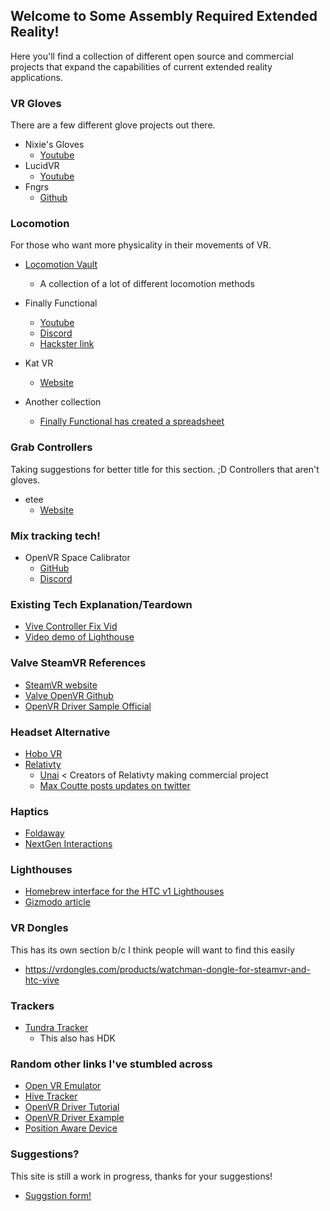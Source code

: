 ## Welcome to Some Assembly Required Extended Reality!
Here you'll find a collection of different open source and commercial projects that expand the capabilities of current extended reality applications.

### VR Gloves
There are a few different glove projects out there.
- Nixie's Gloves
  - [Youtube](https://www.youtube.com/channel/UCNGCTImoIUaZCe7lNzipKzA)
- LucidVR
   - [Youtube](https://www.youtube.com/channel/UCjWBEvwq3iNLXEdrGTR5S9A)
- Fngrs
   - [Github](https://github.com/danwillm/Fngrs)

### Locomotion
For those who want more physicality in their movements of VR.
- [Locomotion Vault](https://locomotionvault.github.io/)
  -  A collection of a lot of different locomotion methods

- Finally Functional
  - [Youtube](https://www.youtube.com/watch?v=g52XKVYtr5A)
  - [Discord](https://discord.com/invite/w3eSp5P)
  - [Hackster link](https://hackaday.io/project/177221-virtual-reality-motorized-shoes)

- Kat VR
  - [Website](https://www.kat-vr.com/)

- Another collection
  - [Finally Functional has created a spreadsheet](https://docs.google.com/spreadsheets/d/13HEEwKw9yDvDPTsItNKO0q8XA8-Q0qYfyeVewCYYtw4/edit#gid=0)

### Grab Controllers
Taking suggestions for better title for this section. ;D Controllers that aren't gloves.
- etee
  - [Website](https://tg0.co.uk/etee/)

### Mix tracking tech!
- OpenVR Space Calibrator
  - [GitHub](https://github.com/pushrax/OpenVR-SpaceCalibrator)
  - [Discord](https://discord.gg/m7g2Wyj)

### Existing Tech Explanation/Teardown
- [Vive Controller Fix Vid](https://www.youtube.com/watch?v=0mi3KWG5mic)
- [Video demo of Lighthouse](https://www.youtube.com/watch?v=oqPaaMR4kY4)

### Valve SteamVR References
- [SteamVR website](https://www.steamvr.com/en/)
- [Valve OpenVR Github](https://github.com/ValveSoftware/openvr)
- [OpenVR Driver Sample Official](https://github.com/ValveSoftware/openvr/tree/master/samples/driver_sample)

### Headset Alternative
- [Hobo VR](https://github.com/okawo80085/hobo_vr)
- [Relativty](https://www.relativty.com/)
  - [Unai](https://www.unai.one/) < Creators of Relativty making commercial project
  - [Max Coutte posts updates on twitter](https://twitter.com/maxcoutte)

### Haptics
- [Foldaway](http://www.foldaway-haptics.com/)
- [NextGen Interactions](https://nextgeninteractions.com/)

### Lighthouses
- [Homebrew interface for the HTC v1 Lighthouses](https://trmm.net/Lighthouse/)
- [Gizmodo article](https://gizmodo.com/this-is-how-valve-s-amazing-lighthouse-tracking-technol-1705356768)

### VR Dongles
This has its own section b/c I think people will want to find this easily
- https://vrdongles.com/products/watchman-dongle-for-steamvr-and-htc-vive

### Trackers
- [Tundra Tracker](https://tundra-labs.com/)
  - This also has HDK

### Random other links I've stumbled across
- [Open VR Emulator](https://github.com/matzman666/OpenVR-InputEmulator)
- [Hive Tracker](https://hackaday.io/project/160182-hivetracker/details)
- [OpenVR Driver Tutorial](https://github.com/terminal29/Simple-OpenVR-Driver-Tutorial)
- [OpenVR Driver Example](https://github.com/r57zone/OpenVR-driver-for-DIY)
- [Position Aware Device](https://blog.crashspace.org/2016/12/position-aware-device/)

### Suggestions?
This site is still a work in progress, thanks for your suggestions!
- [Suggstion form!](https://forms.gle/P2CFMMB92ckUWyFk9)
